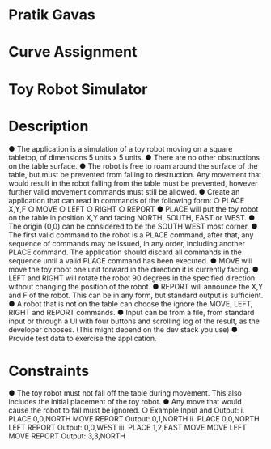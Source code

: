 # Pratik Gavas
# Curve Assignment
# Toy Robot Simulator

# Description
● The application is a simulation of a toy robot moving on a square tabletop, of
dimensions 5 units x 5 units.
● There are no other obstructions on the table surface.
● The robot is free to roam around the surface of the table, but must be prevented from
falling to destruction. Any movement that would result in the robot falling from the
table must be prevented, however further valid movement commands must still be
allowed.
● Create an application that can read in commands of the following form:
○ PLACE X,Y,F
○ MOVE
○ LEFT
○ RIGHT
○ REPORT
● PLACE will put the toy robot on the table in position X,Y and facing NORTH, SOUTH,
EAST or WEST.
● The origin (0,0) can be considered to be the SOUTH WEST most corner.
● The first valid command to the robot is a PLACE command, after that, any sequence
of commands may be issued, in any order, including another PLACE command. The
application should discard all commands in the sequence until a valid PLACE
command has been executed.
● MOVE will move the toy robot one unit forward in the direction it is currently facing.
● LEFT and RIGHT will rotate the robot 90 degrees in the specified direction without
changing the position of the robot.
● REPORT will announce the X,Y and F of the robot. This can be in any form, but
standard output is sufficient.
● A robot that is not on the table can choose the ignore the MOVE, LEFT, RIGHT and
REPORT commands.
● Input can be from a file, from standard input or through a UI with four buttons and
scrolling log of the result, as the developer chooses. (This might depend on the dev
stack you use)
● Provide test data to exercise the application.


# Constraints
● The toy robot must not fall off the table during movement. This also includes the
initial placement of the toy robot.
● Any move that would cause the robot to fall must be ignored.
○ Example Input and Output:
i. PLACE 0,0,NORTH
MOVE
REPORT
Output: 0,1,NORTH
ii. PLACE 0,0,NORTH
LEFT
REPORT
Output: 0,0,WEST
iii. PLACE 1,2,EAST
MOVE
MOVE
LEFT
MOVE
REPORT
Output: 3,3,NORTH
